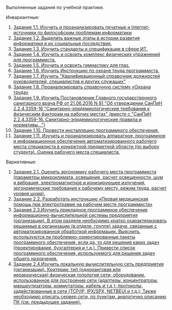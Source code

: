 Выполненные задания по учебной практике.

Инвариантные:
1. [Задание 1.1. Изучить и проанализировать печатные и Internet-источники по философским проблемам информатики](https://github.com/stuklovao/practice/blob/master/1_1.docx)
2. [Задание 1.2. Выделить важные этапы в истории развития информатики и их социальные последствия.](https://github.com/stuklovao/practice/blob/master/1_2.png)
3. [Задание 1.3. Изучить стандарты и спецификации в сфере ИТ.](https://github.com/stuklovao/practice/blob/master/1_3.docx)
4. [Задание 1.4. Изучить и освоить комплекс физических упражнений для программиста.](https://github.com/stuklovao/practice/blob/master/1_4.docx)
5. [Задание 1.5. Изучить и освоить гимнастику для глаз.](https://github.com/stuklovao/practice/blob/master/1_5.docx)
6. [Задание 1.6. Изучить Инструкцию по охране труда программиста.](https://github.com/stuklovao/practice/blob/master/1_6.docx)
7. [Задание 1.7. Изучить "Квалификационный справочник должностей руководителей, специалистов и других служащих"](https://github.com/stuklovao/practice/blob/master/1_7.docx)
8. [Задание 1.8. Проанализировать справочную систему «Охрана труда»](https://github.com/stuklovao/practice/blob/master/1_8.docx)
9. [Задание 1.9. Изучить Постановление Главного государственного санитарного врача РФ от 21.06.2016 N 81 "Об утверждении СанПиН 2.2.4.3359-16 "Санитарно-эпидемиологические требования к физическим факторам на рабочих местах" (вместе с "СанПиН 2.2.4.3359-16. Санитарно-эпидемиологические правила и нормативы...")](https://github.com/stuklovao/practice/blob/master/1_9.docx)
10. [Задание 1.10. Провести инсталляцию программного обеспечения.](https://github.com/stuklovao/practice/blob/master/1_10.docx)
11. [Задание 1.11. Изучить и проанализировать аппаратное, программное и информационное обеспечение автоматизированного рабочего места специалиста в конкретной предметной области (по выбору студента). Оценка рабочего места специалиста.](https://github.com/stuklovao/practice/blob/master/1_11.jpg)

Вариативные:
1. [Задание 2.1. Оценить эргономику рабочего места программиста (параметры микроклимата, освещение, расчет освещенности, шум и вибрация, электромагнитное и ионизирующее излучения, эргономические требования к рабочему месту, режим труда, расчет уровня шума).](https://github.com/stuklovao/practice/blob/master/2_1.docx)
2. [Задание 2.2. Разработать инструкцию «Первая медицинская помощь при электротравме на рабочем месте программиста»](https://github.com/stuklovao/practice/blob/master/2_2.docx)
3. [Задание 2.3.Изучить прикладное программное обеспечение информационно-вычислительной системы предприятия (организации). В этом разделе необходимо кратко охарактеризовать решаемые в организации (в отделе, группе) задачи, связанные с автоматизированной обработкой информации. Выяснить, используются ли проблемно-ориентированные пакеты программного обеспечения, если да, то для решения каких задач (проектирование, бухгалтерия и т.д.). Привести список программного обеспечения, используемого для решения задач общего назначения.](https://github.com/stuklovao/practice/blob/master/2_3.docx)
4. [Задание 2.4.Изучить локальную вычислительную сеть предприятия (организации). Критерии:
тип (одноранговая или иерархическая);физическая топология сети; оборудование, использованное для построения сети (адаптеры, концентраторы, маршрутизаторы, коммутаторы, кабель и т.д.); протоколы, задействованные в сети (TCP/IP, IPX/SPX, NETBEUI и т.д.);
Также необходимо описать сервер сети, по пунктам, аналогично описанию ПК (см. предыдущее задание).](https://github.com/stuklovao/practice/blob/master/2_4.docx)
